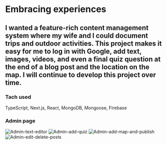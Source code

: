 # Embracing experiences
## I wanted a feature-rich content management system where my wife and I could document trips and outdoor activities. This project makes it easy for me to log in with Google, add text, images, videos, and even a final quiz question at the end of a blog post and the location on the map. I will continue to develop this project over time. 

### Tach used
TypeScript, Next.js, React, MongoDB, Mongoose, Firebase

### Admin page

![Admin-text-editor](https://github.com/EmanuelGustafzon/embracing-experiences/assets/104900900/f9dd4709-6112-4f5d-a5dc-e093e4ac0399)
![Admin-add-quiz](https://github.com/EmanuelGustafzon/embracing-experiences/assets/104900900/86b879c1-68e3-42e4-b339-54cb0589f18c)
![Admin-add-map-and-publish](https://github.com/EmanuelGustafzon/embracing-experiences/assets/104900900/51b98f43-4bb8-48aa-8fde-b85f48cf384f)
![Admin-edit-delete-posts](https://github.com/EmanuelGustafzon/embracing-experiences/assets/104900900/3ba69568-34a7-47ea-ba07-7c3d8fc012b7)


